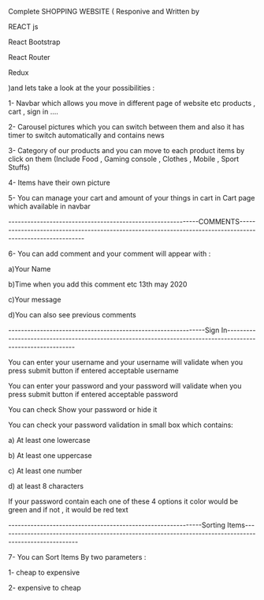 Complete SHOPPING WEBSITE ( Responive and  Written by 

REACT js 

React Bootstrap

React Router

Redux

)and lets take a look at the your possibilities :

1- Navbar which allows you move in different page of website etc products , cart , sign in ....

2- Carousel pictures which you can switch between them and also it has timer to switch automatically and contains news

3- Category of our products and you can  move to each product items by click on them (Include Food , Gaming console , Clothes , Mobile , Sport Stuffs)

4- Items have their own picture

5- You can manage your cart and amount of your things in cart in Cart page which available in navbar

  ------------------------------------------------------------COMMENTS-----------------------------------------------------------------------------------------------------------

6- You can add comment and your comment will appear with :

a)Your Name

b)Time when you add this comment etc 13th may 2020

c)Your message

d)You can also see previous comments

--------------------------------------------------------------Sign In------------------------------------------------------------------------------------------------------------

 You can enter your username and your username will validate when you press submit button if entered acceptable username

 You can enter your password and your password will validate when you press submit button if entered acceptable password

 You can check Show your password or hide it

 You can check your password validation in small box which contains:

a) At least one lowercase

b) At least one uppercase

c) At least one number

d) at least 8 characters

If your password contain each one of these 4 options it color would be green and if not , it would be red text

-------------------------------------------------------------Sorting Items-------------------------------------------------------------------------------------------------------

7- You can Sort Items By two parameters : 

1- cheap to expensive

2- expensive to cheap
